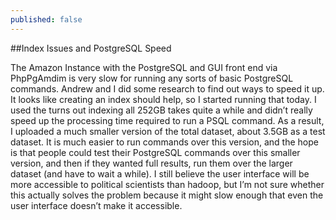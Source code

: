 ```yaml
---
published: false
---
```


##Index Issues and PostgreSQL Speed

The Amazon Instance with the PostgreSQL and GUI front end via PhpPgAmdim is very slow for running any sorts of basic PostgreSQL commands. Andrew and I did some research to find out ways to speed it up. It looks like creating an index should help, so I started running that today. I used the turns out indexing all 252GB takes quite a while and didn’t really speed up the processing time required to run a PSQL command. As a result, I uploaded a much smaller version of the total dataset, about 3.5GB as a test dataset. It is much easier to run commands over this version, and the hope is that people could test their PostgreSQL commands over this smaller version, and then if they wanted full results, run them over the larger dataset (and have to wait a while). I still believe the user interface will be more accessible to political scientists than hadoop, but I’m not sure whether this actually solves the problem because it might slow enough that even the user interface doesn’t make it accessible. 

